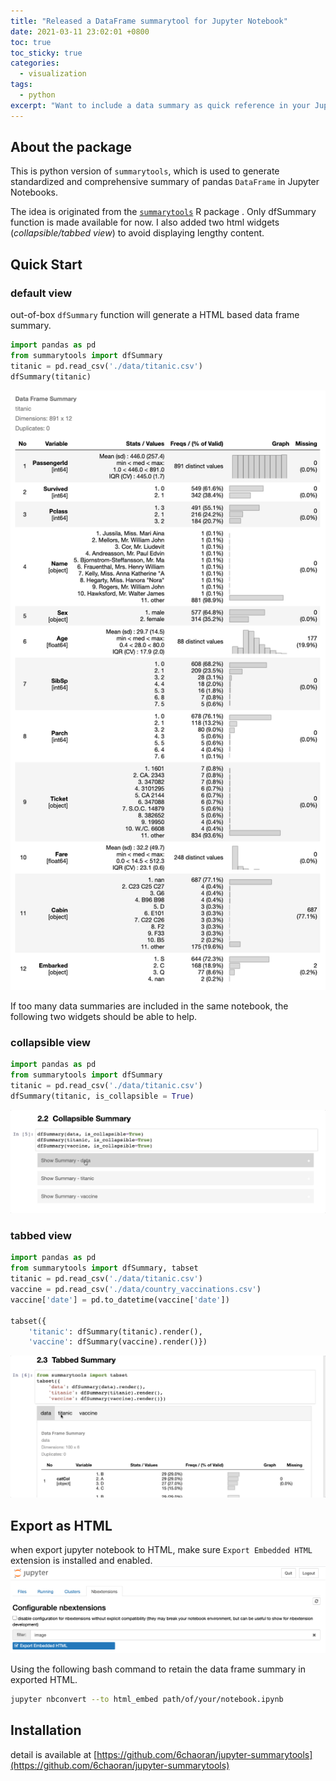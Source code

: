 ```yaml
---
title: "Released a DataFrame summarytool for Jupyter Notebook"
date: 2021-03-11 23:02:01 +0800
toc: true
toc_sticky: true
categories: 
  - visualization
tags:
  - python
excerpt: "Want to include a data summary as quick reference in your Jupyter notebooks ? I used to have `summarytools` package in R to do this. I miss that one when I'm doing python projects. So I developed a similar python function with some additional widgets. Please check out this post if you are interested."
---
```


## About the package

This is python version of `summarytools`, which is used to generate standardized and comprehensive summary of pandas `DataFrame` in Jupyter Notebooks.

The idea is originated from the [`summarytools`](https://github.com/dcomtois/summarytools) R package . Only dfSummary function is made available for now. I also added two html widgets (_collapsible/tabbed view_) to avoid displaying lengthy content.

## Quick Start

### default view

out-of-box `dfSummary` function will generate a HTML based data frame summary.

```python
import pandas as pd
from summarytools import dfSummary
titanic = pd.read_csv('./data/titanic.csv')
dfSummary(titanic)
```
![](https://github.com/6chaoran/jupyter-summarytools/raw/master/images/dfSummary.png)

If too many data summaries are included in the same notebook, the following two widgets should be able to help.

### collapsible view

```python
import pandas as pd
from summarytools import dfSummary
titanic = pd.read_csv('./data/titanic.csv')
dfSummary(titanic, is_collapsible = True)
```
![](https://github.com/6chaoran/jupyter-summarytools/raw/master/images/collapsible.gif)

### tabbed view

```python
import pandas as pd
from summarytools import dfSummary, tabset
titanic = pd.read_csv('./data/titanic.csv')
vaccine = pd.read_csv('./data/country_vaccinations.csv')
vaccine['date'] = pd.to_datetime(vaccine['date'])

tabset({
    'titanic': dfSummary(titanic).render(),
    'vaccine': dfSummary(vaccine).render()})
```
![](https://github.com/6chaoran/jupyter-summarytools/raw/master/images/tabbed.gif)

## Export as HTML

when export jupyter notebook to HTML, make sure `Export Embedded HTML` extension is installed and enabled.
![](https://github.com/6chaoran/jupyter-summarytools/raw/master/images/embedded_html.png)

Using the following bash command to retain the data frame summary in exported HTML.

```bash
jupyter nbconvert --to html_embed path/of/your/notebook.ipynb
```

## Installation

detail is available at [https://github.com/6chaoran/jupyter-summarytools](https://github.com/6chaoran/jupyter-summarytools)

